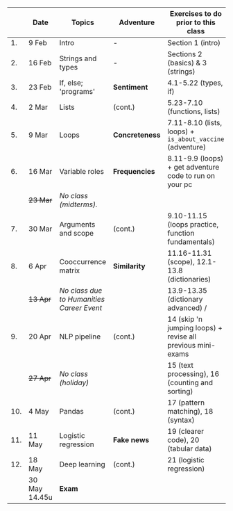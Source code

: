 |  | Date | 	Topics                                   | 	Adventure         | 	Exercises to do prior to this class                         |
| --- | --- |-------------------------------------------|--------------------|--------------------------------------------------------------|
|1. | 9 Feb | Intro                                     | 	-                 | 	Section 1 (intro)                                           |
|2. | 16 Feb | 	Strings and types                        | 	-                 | 	Sections 2 (basics) & 3 (strings)                           |
|3. | 23 Feb | 	If, else; 'programs'                     | 	**Sentiment**     | 	4.1-5.22 (types, if)                                        |
|4. | 2 Mar   | Lists                                     | 	(cont.)           | 5.23-7.10 (functions, lists)                                 |
|5. | 9 Mar | 	Loops                                    | 	**Concreteness** 	 | 7.11-8.10 (lists, loops) + `is_about_vaccine` (adventure)    |
|6. | 16 Mar | 	Variable roles                           | **Frequencies**	   | 	 8.11-9.9 (loops) + get adventure code to run on your pc    |
|   | ~~23 Mar~~  | _No class (midterms)._                    |                    |
|7. | 30 Mar | Arguments and scope                       | 	(cont.)           | 9.10-11.15 (loops practice, function fundamentals)           |
|8. | 6 Apr | Cooccurrence matrix                       | 	**Similarity**    | 	11.16-11.31 (scope), 12.1-13.8 (dictionaries)               |
|   | ~~13 Apr~~ | 	_No class due to Humanities Career Event_ |                    | 13.9-13.35 (dictionary advanced) /                           |
|9. | 20 Apr | 	NLP pipeline                             | 	(cont.)           | 	14 (skip 'n jumping loops) + revise all previous mini-exams |
|  | ~~27 Apr~~ | 	_No class (holiday)_	                    | 	                  | 15 (text processing), 16 (counting and sorting)              |
|10. | 4 May | 	Pandas 	                                 | (cont.)            | 17 (pattern matching), 18 (syntax)                           |
|11. | 11 May | 	Logistic regression 	                    | **Fake news**    | 19 (clearer code), 20 (tabular data)                         |
|12. | 18 May | Deep learning                             | (cont.)           | 21 (logistic regression)                                     |
|    |30 May 14.45u  | 	**Exam**                                 |                    |

